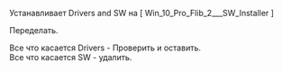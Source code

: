 Устанавливает Drivers and SW на [ Win_10_Pro_Flib_2___SW_Installer ]

Переделать.

Все что касается Drivers - Проверить и оставить.  
Все что касается SW - удалить.